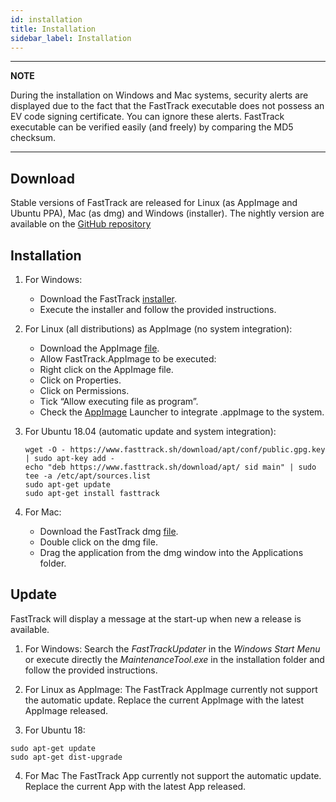 ```yaml
---
id: installation
title: Installation
sidebar_label: Installation
---
```


---
**NOTE**

During the installation on Windows and Mac systems, security alerts are displayed due to the fact that the FastTrack executable does not possess an EV code signing certificate. You can ignore these alerts. FastTrack executable can be verified easily (and freely) by comparing the MD5 checksum.

---

## Download
Stable versions of FastTrack are released for Linux (as AppImage and Ubuntu PPA), Mac (as dmg) and Windows (installer). The nightly version are available on the [GitHub repository](https://github.com/FastTrackOrg/FastTrack/releases)

## Installation
1.  For Windows:
    -   Download the FastTrack [installer](/download/FastTrackInstaller.exe).
    -   Execute the installer and follow the provided instructions.

2. For Linux (all distributions) as AppImage (no system integration):
    * Download the AppImage [file](/download/FastTrack.AppImage).
    * Allow FastTrack.AppImage to be executed:
    -   Right click on the AppImage file.
    -   Click on Properties.
    -   Click on Permissions.
    -   Tick “Allow executing file as program”.
    * Check the [AppImage](https://appimage.org/) Launcher to integrate .appImage to the system.
    
3. For Ubuntu 18.04 (automatic update and system integration):
    ```
    wget -O - https://www.fasttrack.sh/download/apt/conf/public.gpg.key | sudo apt-key add - 
    echo "deb https://www.fasttrack.sh/download/apt/ sid main" | sudo tee -a /etc/apt/sources.list
    sudo apt-get update 
    sudo apt-get install fasttrack
    ```

5.  For Mac:
    -   Download the FastTrack dmg [file](/download/FastTrack.dmg).
    -   Double click on the dmg file.
    -   Drag the application from the dmg window into the Applications
        folder.

## Update
FastTrack will display a message at the start-up when new a release is available.

1. For Windows:
Search the *FastTrackUpdater* in the *Windows Start Menu* or execute directly the *MaintenanceTool.exe* in the installation folder and follow the provided instructions.

2. For Linux as AppImage:
The FastTrack AppImage currently not support the automatic update. Replace the current AppImage with the latest AppImage released.

3. For Ubuntu 18:
```
sudo apt-get update
sudo apt-get dist-upgrade
```

4. For Mac
The FastTrack App currently not support the automatic update. Replace the current App with the latest App released.

